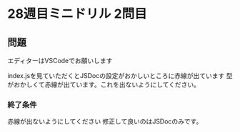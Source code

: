 # 28週目ミニドリル 2問目

## 問題

エディターはVSCodeでお願いします

index.jsを見ていただくとJSDocの設定がおかしいところに赤線が出ています
型がおかしくて赤線が出ています。これを出ないようにしてください。

### 終了条件
赤線が出ないようにしてください
修正して良いのはJSDocのみです。
